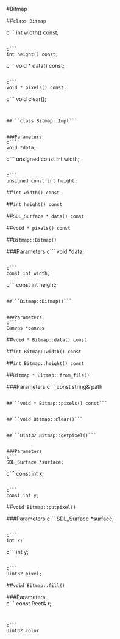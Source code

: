 #Bitmap

##```class Bitmap```


c```
int width() const;
```

c```
int height() const;
```

c```
void * data() const;
```

c```
void * pixels() const;
```

c```
void clear();
```


##```class Bitmap::Impl```


###Parameters
c```
void *data;
```

c```
unsigned const int width;
```
    
c```
unsigned const int height;
```


##```int width() const```



##```int height() const```



##```SDL_Surface * data() const```


##```void * pixels() const```


##```Bitmap::Bitmap()```


###Parameters
c```
void *data;
```

c```
const int width;
```

c```
const int height;
```   

##```Bitmap::Bitmap()```


###Parameters 
c```
Canvas *canvas
```

##```void * Bitmap::data() const```


##```int Bitmap::width() const```  


##```int Bitmap::height() const```  


##```Bitmap * Bitmap::from_file()```  


###Parameters
c```
const string& path
```

##```void * Bitmap::pixels() const```  


##```void Bitmap::clear()```  


##```Uint32 Bitmap::getpixel()```    


###Parameters 
c```
SDL_Surface *surface;
```

c```
const int x;
```

c```
const int y;
```

##```void Bitmap::putpixel()```    

    
###Parameters 
c```
SDL_Surface *surface;
```

c```
int x;
```

c```
int y;
```

c```
Uint32 pixel;
```



    
##```void Bitmap::fill()```   

###Parameters  
c```
const Rect& r;
```


c```
Uint32 color
```

